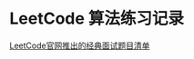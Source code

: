 # LeetCode 算法练习记录

[LeetCode官网推出的经典面试题目清单](https://leetcode-cn.com/leetbook/detail/top-interview-questions-easy/)
